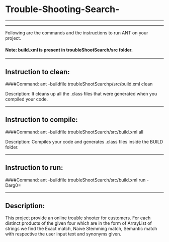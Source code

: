 # Trouble-Shooting-Search-
-----------------------------------------------------------------------
-----------------------------------------------------------------------
Following are the commands and the instructions to run ANT on your project.
#### Note: build.xml is present in troubleShootSearch/src folder.

-----------------------------------------------------------------------
## Instruction to clean:

####Command: 
ant -buildfile troubleShootSearchp/src/build.xml clean

Description: It cleans up all the .class files that were generated when you
compiled your code.

-----------------------------------------------------------------------
## Instruction to compile:

####Command: ant -buildfile troubleShootSearch/src/build.xml all

Description: Compiles your code and generates .class files inside the BUILD folder.

-----------------------------------------------------------------------
## Instruction to run:

####Command: 
ant -buildfile troubleShootSearch/src/build.xml run -Darg0=<debug level> 


-----------------------------------------------------------------------
## Description:
This project provide an online trouble shooter for customers. For each distinct products of the given four which are
in the form of ArrayList of strings we find the Exact match, Naive Stemming match, Semantic match with respective
the user input text and synonyms given.


